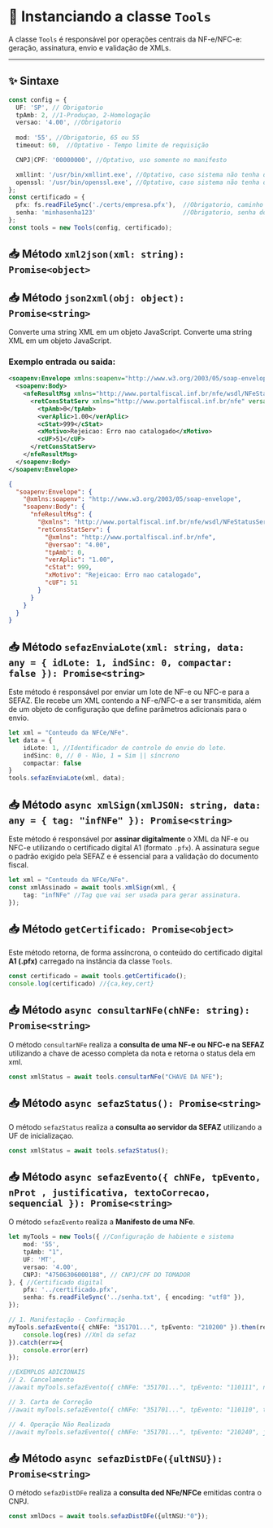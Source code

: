 # 🧰 Instanciando a classe `Tools`

A classe `Tools` é responsável por operações centrais da NF-e/NFC-e: geração, assinatura, envio e validação de XMLs.

---

## ✨ Sintaxe

```ts
const config = {
  UF: 'SP', // Obrigatorio
  tpAmb: 2, //1-Produçao, 2-Homologação
  versao: '4.00', //Obrigatorio
  
  mod: '55', //Obrigatorio, 65 ou 55
  timeout: 60,  //Optativo - Tempo limite de requisição

  CNPJ|CPF: '00000000', //Optativo, uso somente no manifesto

  xmllint: '/usr/bin/xmllint.exe', //Optativo, caso sistema não tenha declarado nas variaveis.
  openssl: '/usr/bin/openssl.exe', //Optativo, caso sistema não tenha declarado nas variaveis.
};
const certificado = {
  pfx: fs.readFileSync('./certs/empresa.pfx'),  //Obrigatorio, caminho para o arquivo .pfx
  senha: 'minhasenha123'                        //Obrigatorio, senha do certificado digital
};
const tools = new Tools(config, certificado);
```

## 📥 Método `xml2json(xml: string): Promise<object>`
## 📥 Método `json2xml(obj: object): Promise<string>`
Converte uma string XML em um objeto JavaScript.
Converte uma string XML em um objeto JavaScript.

### Exemplo entrada ou saida:
```xml
<soapenv:Envelope xmlns:soapenv="http://www.w3.org/2003/05/soap-envelope">
  <soapenv:Body>
    <nfeResultMsg xmlns="http://www.portalfiscal.inf.br/nfe/wsdl/NFeStatusServico4">
      <retConsStatServ xmlns="http://www.portalfiscal.inf.br/nfe" versao="4.00">
        <tpAmb>0</tpAmb>
        <verAplic>1.00</verAplic>
        <cStat>999</cStat>
        <xMotivo>Rejeicao: Erro nao catalogado</xMotivo>
        <cUF>51</cUF>
      </retConsStatServ>
    </nfeResultMsg>
  </soapenv:Body>
</soapenv:Envelope>
```
```json
{
  "soapenv:Envelope": {
    "@xmlns:soapenv": "http://www.w3.org/2003/05/soap-envelope",
    "soapenv:Body": {
      "nfeResultMsg": {
        "@xmlns": "http://www.portalfiscal.inf.br/nfe/wsdl/NFeStatusServico4",
        "retConsStatServ": {
          "@xmlns": "http://www.portalfiscal.inf.br/nfe",
          "@versao": "4.00",
          "tpAmb": 0,
          "verAplic": "1.00",
          "cStat": 999,
          "xMotivo": "Rejeicao: Erro nao catalogado",
          "cUF": 51
        }
      }
    }
  }
}
```
## 📥 Método `sefazEnviaLote(xml: string, data: any = { idLote: 1, indSinc: 0, compactar: false }): Promise<string>`
Este método é responsável por enviar um lote de NF-e ou NFC-e para a SEFAZ. Ele recebe um XML contendo a NF-e/NFC-e a ser transmitida, além de um objeto de configuração que define parâmetros adicionais para o envio.
```ts
let xml = "Conteudo da NFCe/NFe".
let data = {
    idLote: 1, //Identificador de controle do envio do lote. 
    indSinc: 0, // 0 - Não, 1 = Sim || síncrono
    compactar: false
}
tools.sefazEnviaLote(xml, data);
```

## 📥 Método `async xmlSign(xmlJSON: string, data: any = { tag: "infNFe" }): Promise<string>`
Este método é responsável por **assinar digitalmente** o XML da NF-e ou NFC-e utilizando o certificado digital A1 (formato `.pfx`). A assinatura segue o padrão exigido pela SEFAZ e é essencial para a validação do documento fiscal.
```ts
let xml = "Conteudo da NFCe/NFe".
const xmlAssinado = await tools.xmlSign(xml, {
    tag: "infNFe" //Tag que vai ser usada para gerar assinatura.
});
```

## 📥 Método `getCertificado: Promise<object>`
Este método retorna, de forma assíncrona, o conteúdo do certificado digital **A1 (.pfx)** carregado na instância da classe `Tools`.
```ts
const certificado = await tools.getCertificado();
console.log(certificado) //{ca,key,cert}
```

## 📥 Método `async consultarNFe(chNFe: string): Promise<string>`
O método `consultarNFe` realiza a **consulta de uma NF-e ou NFC-e na SEFAZ** utilizando a chave de acesso completa da nota e retorna o status dela em xml.
```ts
const xmlStatus = await tools.consultarNFe("CHAVE DA NFE");
```

## 📥 Método `async sefazStatus(): Promise<string>`
O método `sefazStatus` realiza a **consulta ao servidor da SEFAZ** utilizando a UF de inicializaçao.
```ts
const xmlStatus = await tools.sefazStatus();
```

## 📥 Método `async sefazEvento({ chNFe, tpEvento, nProt , justificativa, textoCorrecao, sequencial }): Promise<string>`
O método `sefazEvento` realiza a **Manifesto de uma NFe**.
```ts
let myTools = new Tools({ //Configuração de habiente e sistema
    mod: '55',
    tpAmb: "1",
    UF: 'MT',
    versao: '4.00',
    CNPJ: "47506306000188", // CNPJ/CPF DO TOMADOR
}, { //Certificado digital
    pfx: '../certificado.pfx',
    senha: fs.readFileSync('../senha.txt', { encoding: "utf8" }),
});

// 1. Manifestação - Confirmação
myTools.sefazEvento({ chNFe: "351701...", tpEvento: "210200" }).then(res => {
    console.log(res) //Xml da sefaz
}).catch(err=>{
    console.error(err)
});

//EXEMPLOS ADICIONAIS
// 2. Cancelamento
//await myTools.sefazEvento({ chNFe: "351701...", tpEvento: "110111", nProt: "135230000000000", justificativa: "Cancelamento por erro na emissão." });

// 3. Carta de Correção
//await myTools.sefazEvento({ chNFe: "351701...", tpEvento: "110110", textoCorrecao: "Corrigir a descrição do produto." });

// 4. Operação Não Realizada
//await myTools.sefazEvento({ chNFe: "351701...", tpEvento: "210240", justificativa: "Entrega não realizada por recusa do destinatário." });
```


## 📥 Método `async sefazDistDFe({ultNSU}): Promise<string>`
O método `sefazDistDFe` realiza a **consulta ded NFe/NFCe** emitidas contra o CNPJ.
```ts
const xmlDocs = await tools.sefazDistDFe({ultNSU:"0"});
```